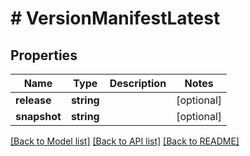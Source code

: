 # # VersionManifestLatest

## Properties

Name | Type | Description | Notes
------------ | ------------- | ------------- | -------------
**release** | **string** |  | [optional]
**snapshot** | **string** |  | [optional]

[[Back to Model list]](../../README.md#models) [[Back to API list]](../../README.md#endpoints) [[Back to README]](../../README.md)
